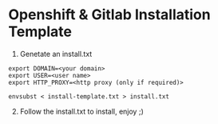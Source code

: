 # Openshift & Gitlab Installation Template

1. Genetate an install.txt

```
export DOMAIN=<your domain>
export USER=<user name>
export HTTP_PROXY=<http proxy (only if required)>

envsubst < install-template.txt > install.txt
```

2. Follow the install.txt to install, enjoy ;)

